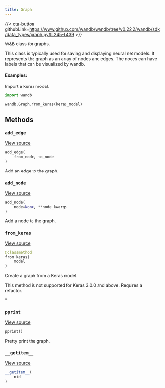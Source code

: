 ```yaml
---
title: Graph
---
```


{{< cta-button githubLink=https://www.github.com/wandb/wandb/tree/v0.22.2/wandb/sdk/data_types/graph.py#L245-L439 >}}

W&B class for graphs.

This class is typically used for saving and displaying neural net models.
It represents the graph as an array of nodes and edges. The nodes can have
labels that can be visualized by wandb.

#### Examples:

Import a keras model.

```python
import wandb

wandb.Graph.from_keras(keras_model)
```

## Methods

### `add_edge`

[View source](https://www.github.com/wandb/wandb/tree/v0.22.2/wandb/sdk/data_types/graph.py#L354-L362)

```python
add_edge(
    from_node, to_node
)
```

Add an edge to the graph.

<!-- lazydoc-ignore: internal -->


### `add_node`

[View source](https://www.github.com/wandb/wandb/tree/v0.22.2/wandb/sdk/data_types/graph.py#L338-L352)

```python
add_node(
    node=None, **node_kwargs
)
```

Add a node to the graph.

<!-- lazydoc-ignore: internal -->


### `from_keras`

[View source](https://www.github.com/wandb/wandb/tree/v0.22.2/wandb/sdk/data_types/graph.py#L364-L400)

```python
@classmethod
from_keras(
    model
)
```

Create a graph from a Keras model.

This method is not supported for Keras 3.0.0 and above.
Requires a refactor.

"<!-- lazydoc-ignore-classmethod: internal -->

### `pprint`

[View source](https://www.github.com/wandb/wandb/tree/v0.22.2/wandb/sdk/data_types/graph.py#L328-L336)

```python
pprint()
```

Pretty print the graph.

<!-- lazydoc-ignore: internal -->


### `__getitem__`

[View source](https://www.github.com/wandb/wandb/tree/v0.22.2/wandb/sdk/data_types/graph.py#L325-L326)

```python
__getitem__(
    nid
)
```
